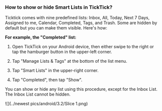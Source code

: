 ### How to show or hide Smart Lists in TickTick?
Ticktick comes with nine predefined lists: Inbox, All, Today, Next 7 Days, Assigned to me, Calendar, Completed, Tags, and Trash. Some are hidden by default but you can make them visible. Here's how:
<br />

**For example, the "Completed" list:**

1. Open TickTick on your Android device, then either swipe to the right or tap the hamburger button in the upper-left corner.

2. Tap "Manage Lists & Tags" at the bottom of the list menu.

3. Tap "Smart Lists" in the upper-right corner.

4. Tap "Completed", then tap "Show".

You can show or hide any list using this procedure, except for the Inbox List. The Inbox List cannot be hidden.



![](../newest pics/android/3.2/Slice 1.png)



